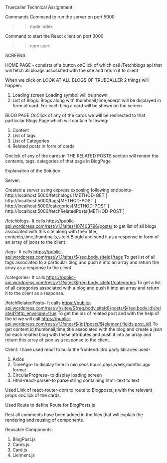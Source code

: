 Truecaller Technical Assignment




Commands
Command to run the server on port 5000
>>node index


Command to start the React client on port 3000
>>npm start

SCREENS

HOME PAGE - 
consists of a button onClick of which call /Fetchblogs api that will fetch all bloags associated with the site and return it to client



When we click on LOOK AT ALL BLOGS OF TRUECALLER
2 things will happen:
 1. Loading screen:Loading symbol will be shown
 2. List of Blogs: Blogs along with thumbnail,time,ecerpt will be displayed in form of card. For each blog a card will be shown on the screen
  

BLOG PAGE
OnClick of any of the cards we will be redirected to that particular Blogs Page which will contain following:
1. Content
2. List of tags
3. List of  Categories
4. Related posts in form of cards

Onclick of any of the cards in THE RELATED POSTS section will render the contents, tags, categories of that page in BlogPage 


Explanation of the Solution

Server:

Created a server using express exposing following endpoints-
http://localhost:5000/fetchblogs [METHOD-GET ]
http://localhost:5000/tags[METHOD-POST ]
http://localhost:5000/categories[METHOD-POST ]
http://localhost:5000/fetchRelatedPosts[METHOD-POST ]


/fetchblogs-
It calls https://public-api.wordpress.com/rest/v1.1/sites/107403796/posts/
to get list of all blogs associated with this site along with their title, contents,time,thumbnails,siteId,BlogId and send it as a response in form of an array of jsons to the client


/tags-
It calls https://public-api.wordpress.com/rest/v1.1/sites/${req.body.siteId}/tags
To get list of all tags associated to a particular blog and push it into an array and return the array as a response to the client


/categories-
It calls https://public-api.wordpress.com/rest/v1.1/sites/${req.body.siteId}/categories
To get a list of all categories associated with a blog and push it into an array and return it to the client as a response.


/fetchRelatedPosts-
It calls https://public-api.wordpress.com/rest/v1/sites/${req.body.siteId}/posts/${req.body.id}/related?http_envelope=true
To get the ids of related post and with the help of the id we will call 
https://public-api.wordpress.com/rest/v1.1/sites/${id}/posts/${element.fields.post_id}
To get content,id,thumbnail,time,title associated with the blog and create a json for each related blog with these attributes and push it into an array and return this array of json as a response to the client.




Client:
I have used react to build the frontend.
3rd party libraries used-
1. Axios
2. TimeAgo- to display time in min,secs,hours,days,week,months ago format
3. CircularProgress- to display loading screen
4. Html-react-parser-to parse string containing html+text to  text 


Used Link of react-router-dom to route to Blogposts.js with the relevant props onClick of the cards.


Used Route to define Route for BlogPosts.js


Rest all comments have been added in the files that will explain the rendering and reusing of components.


Reusable Components:
1. BlogPost.js
2. Cards.js
3. Card.js
4. Lielment.js
